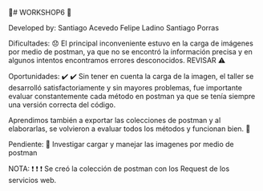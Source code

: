 🥇# WORKSHOP6 🥇

Developed by:
Santiago Acevedo
Felipe Ladino
Santiago Porras

Dificultades: 😞
El principal inconveniente estuvo en la carga de imágenes por medio de postman, ya que no se encontró la información precisa y en algunos intentos encontramos errores desconocidos. REVISAR ⚠️

Oportunidades: ✔️ ✔️
Sin tener en cuenta la carga de la imagen, el taller se desarrolló satisfactoriamente y sin mayores problemas, fue importante evaluar constantemente cada método en postman ya que se tenía siempre una versión correcta del código.

Aprendimos también a exportar las colecciones de postman y al elaborarlas, se volvieron a evaluar todos los métodos y funcionan bien. 📗

Pendiente: 🚨
Investigar cargar y manejar las imagenes por medio de postman

NOTA: ❗ ❗ ❗
Se creó la colección de postman con los Request de los servicios web.

